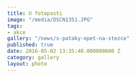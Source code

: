 ```yaml
---
title: U fotopasti
image: "/media/DSCN1351.JPG"
tags:
- akce
gallery: "/news/s-pataky-opet-na-stezce"
published: true
date: 2016-05-02 13:35:40.000000000 Z
category: gallery
layout: photo
---
```

